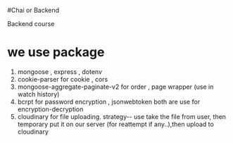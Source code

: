 #Chai  or Backend

Backend course 

# we use package 
1. mongoose , express , dotenv
2. cookie-parser for cookie , cors 
3. mongoose-aggregate-paginate-v2 for order , page  wrapper (use in watch history)
4. bcrpt for password  encryption , jsonwebtoken both are use for encryption-decryption
5. cloudinary for file uploading.
   strategy--  use take  the  file from user, then temporary put it on our server (for reattempt if any..),then upload to cloudinary